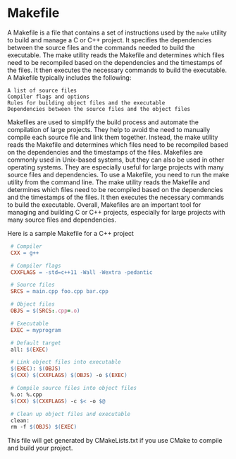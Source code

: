 # Makefile

A Makefile is a file that contains a set of instructions used by the `make` utility to build and manage a C or C++ project. It specifies the dependencies between the source files and the commands needed to build the executable. The make utility reads the Makefile and determines which files need to be recompiled based on the dependencies and the timestamps of the files. It then executes the necessary commands to build the executable. A Makefile typically includes the following:

    A list of source files
    Compiler flags and options
    Rules for building object files and the executable
    Dependencies between the source files and the object files

Makefiles are used to simplify the build process and automate the compilation of large projects. They help to avoid the need to manually compile each source file and link them together. Instead, the make utility reads the Makefile and determines which files need to be recompiled based on the dependencies and the timestamps of the files. Makefiles are commonly used in Unix-based systems, but they can also be used in other operating systems. They are especially useful for large projects with many source files and dependencies. To use a Makefile, you need to run the make utility from the command line. The make utility reads the Makefile and determines which files need to be recompiled based on the dependencies and the timestamps of the files. It then executes the necessary commands to build the executable. Overall, Makefiles are an important tool for managing and building C or C++ projects, especially for large projects with many source files and dependencies.

Here is a sample Makefile for a C++ project

```Makefile
 # Compiler
 CXX = g++

 # Compiler flags
 CXXFLAGS = -std=c++11 -Wall -Wextra -pedantic

 # Source files
 SRCS = main.cpp foo.cpp bar.cpp

 # Object files
 OBJS = $(SRCS:.cpp=.o)

 # Executable
 EXEC = myprogram

 # Default target
 all: $(EXEC)

 # Link object files into executable
 $(EXEC): $(OBJS)
 $(CXX) $(CXXFLAGS) $(OBJS) -o $(EXEC)

 # Compile source files into object files
 %.o: %.cpp
 $(CXX) $(CXXFLAGS) -c $< -o $@

 # Clean up object files and executable
 clean:
 rm -f $(OBJS) $(EXEC)
```

This file will get generated by CMakeLists.txt if you use CMake to compile and build your project.
